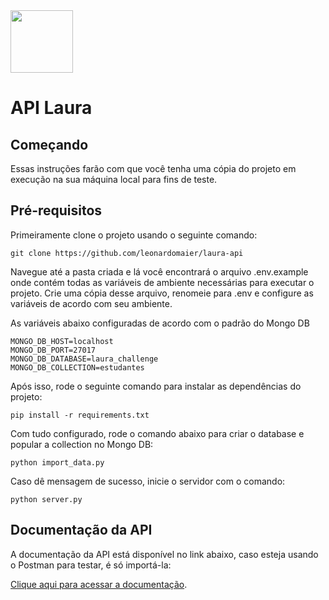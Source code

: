 <img src="https://www.laura-br.com/wp-content/themes/Laura/images/logo.png" height="100"/>

# API Laura


## Começando
Essas instruções farão com que você tenha uma cópia do projeto em execução na sua máquina local para fins de teste.

## Pré-requisitos

Primeiramente clone o projeto usando o seguinte comando:

```git
git clone https://github.com/leonardomaier/laura-api
```

Navegue até a pasta criada e lá você encontrará o arquivo .env.example onde contém todas as variáveis de ambiente necessárias para executar o projeto. Crie uma cópia desse arquivo, renomeie para .env e configure as variáveis de acordo com seu ambiente.

As variáveis abaixo configuradas de acordo com o padrão do Mongo DB

```git
MONGO_DB_HOST=localhost
MONGO_DB_PORT=27017
MONGO_DB_DATABASE=laura_challenge
MONGO_DB_COLLECTION=estudantes
```


Após isso, rode o seguinte comando para instalar as dependências do projeto:

```git
pip install -r requirements.txt
```

Com tudo configurado, rode o comando abaixo para criar o database e popular a collection no Mongo DB:

```git
python import_data.py
```

Caso dê mensagem de sucesso, inicie o servidor com o comando:

```git
python server.py
```
## Documentação da API

A documentação da API está disponível no link abaixo, caso esteja usando o Postman para testar, é só importá-la:

[Clique aqui para acessar a documentação](https://documenter.getpostman.com/view/2227148/T1LLE81Y?version=latest#80471504-f2a9-4f3f-ad33-3971f512a6a7).
